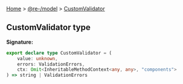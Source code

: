 [Home](./index.md) &gt; [@re-/model](./model.md) &gt; [CustomValidator](./model.customvalidator.md)

## CustomValidator type

<b>Signature:</b>

```typescript
export declare type CustomValidator = (
    value: unknown,
    errors: ValidationErrors,
    ctx: Omit<InheritableMethodContext<any, any>, "components">
) => string | ValidationErrors
```

